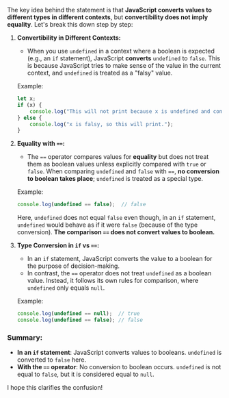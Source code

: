 The key idea behind the statement is that **JavaScript converts values to different types in different contexts**, but **convertibility does not imply equality**. Let's break this down step by step:

1. **Convertibility in Different Contexts:**
   - When you use `undefined` in a context where a boolean is expected (e.g., an `if` statement), JavaScript **converts** `undefined` to `false`. This is because JavaScript tries to make sense of the value in the current context, and `undefined` is treated as a "falsy" value.
   
   Example:
   ```javascript
   let x;
   if (x) {
       console.log("This will not print because x is undefined and converted to false.");
   } else {
       console.log("x is falsy, so this will print.");
   }
   ```

2. **Equality with `==`:**
   - The `==` operator compares values for **equality** but does not treat them as boolean values unless explicitly compared with `true` or `false`. When comparing `undefined` and `false` with `==`, **no conversion to boolean takes place**; `undefined` is treated as a special type.

   Example:
   ```javascript
   console.log(undefined == false);  // false
   ```

   Here, `undefined` does not equal `false` even though, in an `if` statement, `undefined` would behave as if it were `false` (because of the type conversion). **The comparison `==` does not convert values to boolean.**

3. **Type Conversion in `if` vs `==`:**
   - In an `if` statement, JavaScript converts the value to a boolean for the purpose of decision-making.
   - In contrast, the `==` operator does not treat `undefined` as a boolean value. Instead, it follows its own rules for comparison, where `undefined` only equals `null`.

   Example:
   ```javascript
   console.log(undefined == null);  // true
   console.log(undefined == false); // false
   ```

### Summary:
- **In an `if` statement**: JavaScript converts values to booleans. `undefined` is converted to `false` here.
- **With the `==` operator**: No conversion to boolean occurs. `undefined` is not equal to `false`, but it is considered equal to `null`.

I hope this clarifies the confusion!
